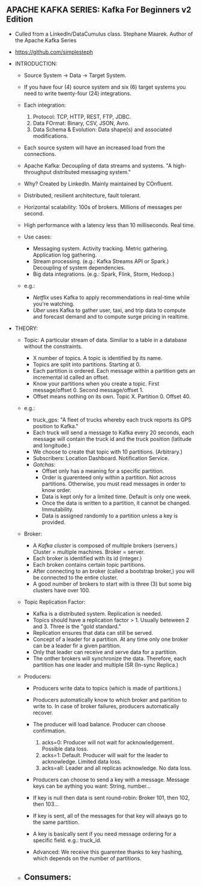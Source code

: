 ## APACHE KAFKA SERIES: Kafka For Beginners v2 Edition

- Culled from a LinkedIn/DataCumulus class. Stephane Maarek. Author of the Apache Kafka Series
- https://github.com/simplesteph

- INTRODUCTION:

  - Source System -> Data -> Target System.
  - If you have four (4) source system and six (6) target systems you need to write twenty-four (24) integrations.
  - Each integration:
    1. Protocol: TCP, HTTP, REST, FTP, JDBC.
    2. Data FOrmat: Binary, CSV, JSON, Avro.
    3. Data Schema & Evolution: Data shape(s) and associated modifications.
  - Each source system will have an increased load from the connections.

  - Apache Kafka: Decoupling of data streams and systems. "A high-throughput distributed messaging system."

  - Why? Created by LinkedIn. Mainly maintained by COnfluent.
  - Distributed, resilient architecture, fault tolerant.
  - Horizontal scalability: 100s of brokers. Millions of messages per second.
  - High performance with a latency less than 10 milliseconds. Real time.

  - Use cases:
    - Messaging system. Activity tracking. Metric gathering. Application log gathering.
    - Stream processing. (e.g.: Kafka Streams API or Spark.) Decoupling of system dependencies.
    - Big data integrations. (e.g.: Spark, Flink, Storm, Hedoop.)
  - e.g.:
    - _Netflix_ uses Kafka to apply recommendations in real-time while you're watching.
    - _Uber_ uses Kafka to gather user, taxi, and trip data to compute and forecast demand and to compute surge pricing in realtime.

- THEORY:

  - Topic: A particular stream of data. Similiar to a table in a database without the constraints.
    - X number of topics. A topic is identified by its name.
    - Topics are split into partitions. Starting at 0.
    - Each partition is ordered. Each message within a partition gets an incremental id called an offset.
    - Know your partitions when you create a topic. First message/offset 0. Second message/offset 1.
    - Offset means nothing on its own. Topic X. Partition 0. Offset 40.
  - e.g.:

    - truck_gps: "A fleet of trucks whereby each truck reports its GPS position to Kafka."
    - Each truck will send a message to Kafka every 20 seconds, each message will contain the truck id and the truck position (latitude and longitude.)
    - We choose to create that topic with 10 partitions. (Arbitrary.)
    - Subscribers: Location Dashboard. Notification Service.
    - _Gotchas:_
      - Offset only has a meaning for a specific partition.
      - Order is guarenteed only within a partition. Not across partitions. Otherwise, you must read messages in order to know order.
      - Data is kept only for a limited time. Default is only one week.
      - Once the data is written to a partition, it cannot be changed. Immutability.
      - Data is assigned randomly to a partition unless a key is provided.

  - Broker:

    - A _Kafka cluster_ is composed of multiple brokers (servers.) Cluster = multiple machines. Broker = server.
    - Each broker is identified with its id (integer.)
    - Each broken contains certain topic partitions.
    - After connecting to an broker (called a bootstrap broker,) you will be connected to the entire cluster.
    - A good number of brokers to start with is three (3) but some big clusters have over 100.

  - Topic Replication Factor:

    - Kafka is a distributed system. Replication is needed.
    - Topics should have a replication factor > 1. Usually beteween 2 and 3. Three is the "gold standard."
    - Replication ensures that data can still be served.
    - Concept of a leader for a partition. At any time only one broker can be a leader fir a given partition.
    - Only that leader can receive and serve data for a partition.
    - The onther brokers will synchronize the data. Therefore, each partition has one leader and multiple ISR (In-sync Replica.)

  - Producers:

    - Producers write data to topics (which is made of partitions.)
    - Producers automatically know to which broker and partition to write to. In case of broker failures, producers automatically recover.
    - The producer will load balance. Producer can choose confirmation.

      1. acks=0: Producer will not wait for acknowledgement. Possible data loss.
      2. acks=1: Default. Producer will wait for the leader to acknowledge. Limited data loss.
      3. acks=all: Leader and all replicas acknowledge. No data loss.

    - Producers can choose to send a key with a message. Message keys can be aything you want: String, number...
    - If key is null then data is sent round-robin: Broker 101, then 102, then 103...
    - If key is sent, all of the messages for that key will always go to the same partition.
    - A key is basically sent if you need message ordering for a specific field. e.g.: truck_id.
    - Advanced: We receive this guarentee thanks to key hashing, which depends on the number of partitions.

  - Consumers:
    -
